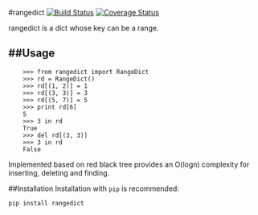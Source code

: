 #rangedict [![Build Status](https://travis-ci.org/WKPlus/rangedict.svg?branch=master)](https://travis-ci.org/WKPlus/rangedict) [![Coverage Status](https://coveralls.io/repos/WKPlus/rangedict/badge.svg)](https://coveralls.io/r/WKPlus/rangedict)

rangedict is a dict whose key can be a range.

##Usage
----

```
    >>> from rangedict import RangeDict
    >>> rd = RangeDict()
    >>> rd[(1, 2)] = 1
    >>> rd[(3, 3)] = 3
    >>> rd[(5, 7)] = 5
    >>> print rd[6]
    5
    >>> 3 in rd
    True
    >>> del rd[(3, 3)]
    >>> 3 in rd
    False
```

Implemented based on red black tree provides an O(logn) complexity for
inserting, deleting and finding.

##Installation
Installation with `pip` is recommended:
```
pip install rangedict
```
